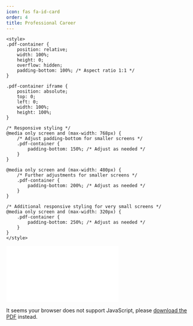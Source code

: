 ```yaml
---
icon: fas fa-id-card
order: 4
title: Professional Career
---
```


<html lang="en">
<head>
    <meta charset="UTF-8">
    <meta name="viewport" content="width=device-width, initial-scale=1.0">
    <title>Responsive PDF Embed</title>

    <style>
    .pdf-container {
        position: relative;
        width: 100%;
        height: 0;
        overflow: hidden;
        padding-bottom: 100%; /* Aspect ratio 1:1 */
    }

    .pdf-container iframe {
        position: absolute;
        top: 0;
        left: 0;
        width: 100%;
        height: 100%;
    }

    /* Responsive styling */
    @media only screen and (max-width: 768px) {
        /* Adjust padding-bottom for smaller screens */
        .pdf-container {
            padding-bottom: 150%; /* Adjust as needed */
        }
    }

    @media only screen and (max-width: 480px) {
        /* Further adjustments for smaller screens */
        .pdf-container {
            padding-bottom: 200%; /* Adjust as needed */
        }
    }
    
    /* Additional responsive styling for very small screens */
    @media only screen and (max-width: 320px) {
        .pdf-container {
            padding-bottom: 250%; /* Adjust as needed */
        }
    }
    </style>


</head>
<body>

<main>
    <div class="pdf-container">
        <iframe src="/assets/files/JAEHYUK_CV.pdf" frameborder="0" title="Embedded PDF"></iframe>
    </div>
    <noscript>
        <p>It seems your browser does not support JavaScript, please <a href="/assets/files/JAEHYUK_CV.pdf">download the PDF</a> instead.</p>
    </noscript>
</main>

</body>
</html>
